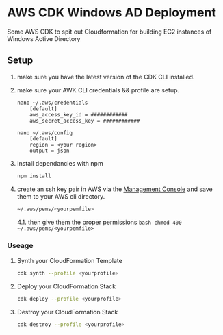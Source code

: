 # AWS CDK Windows AD Deployment

Some AWS CDK to spit out Cloudformation for building EC2 instances of Windows Active Directory


## Setup

1. make sure you have the latest version of the CDK CLI installed.
2. make sure your AWK CLI credentials && profile are setup.
    ```output
    nano ~/.aws/credentials
        [default]
        aws_access_key_id = ############
        aws_secret_access_key = ############
    ```
    ```output
    nano ~/.aws/config
        [default]
        region = <your region>
        output = json
    ```

3. install dependancies with npm
    ```bash
    npm install
    ```
4. create an ssh key pair in AWS via the [Management Console](https://us-west-2.console.aws.amazon.com/ec2/v2/home?region=us-west-2#KeyPairs:) and save them to your AWS cli directory.

    ```bash
    ~/.aws/pems/<yourpemfile>
    ```

    4.1. then give them the proper permissions
        ```bash
        chmod 400 ~/.aws/pems/<yourpemfile>
        ```
### Useage
1. Synth your CloudFormation Template 
    ```bash
    cdk synth --profile <yourprofile>
    ```
2. Deploy your CloudFormation Stack
    ```bash
    cdk deploy --profile <yourprofile>
    ```
3. Destroy your CloudFormation Stack
    ```bash
    cdk destroy --profile <yourprofile>
    ```


